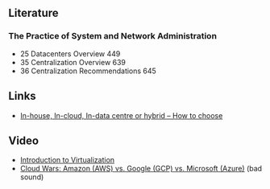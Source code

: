 ## Literature
### The Practice of System and Network Administration
* 25 Datacenters Overview 449
* 35 Centralization Overview 639
* 36 Centralization Recommendations 645


## Links   
* [In-house, In-cloud, In-data centre or hybrid – How to choose](http://www.itproportal.com/2016/03/09/in-house-in-cloud-in-data-centre-or-hybrid-how-to-choose/)

## Video
* [Introduction to Virtualization](https://www.youtube.com/watch?v=zLJbP6vBk2M)
* [Cloud Wars: Amazon (AWS) vs. Google (GCP) vs. Microsoft (Azure)](https://www.youtube.com/watch?v=342KEaxFVjM) (bad sound)  
